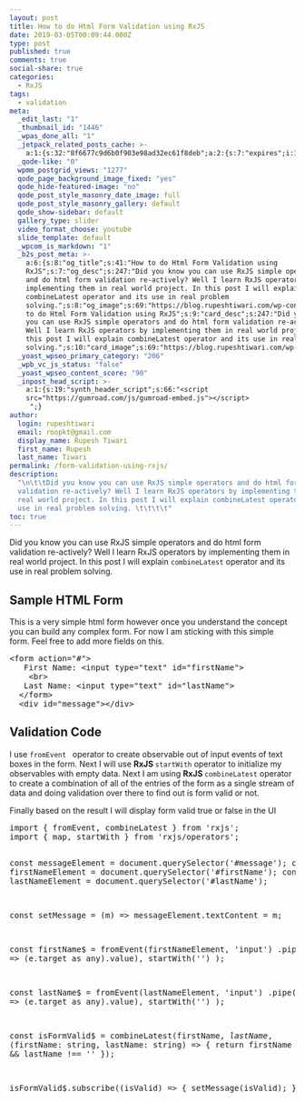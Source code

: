 ```yaml
---
layout: post
title: How to do Html Form Validation using RxJS
date: 2019-03-05T00:09:44.000Z
type: post
published: true
comments: true
social-share: true
categories:
  - RxJS
tags:
  - validation
meta:
  _edit_last: "1"
  _thumbnail_id: "1446"
  _wpas_done_all: "1"
  _jetpack_related_posts_cache: >-
    a:1:{s:32:"8f6677c9d6b0f903e98ad32ec61f8deb";a:2:{s:7:"expires";i:1608763078;s:7:"payload";a:3:{i:0;a:1:{s:2:"id";i:1084;}i:1;a:1:{s:2:"id";i:779;}i:2;a:1:{s:2:"id";i:2158;}}}}
  _qode-like: "0"
  wpmm_postgrid_views: "1277"
  qode_page_background_image_fixed: "yes"
  qode_hide-featured-image: "no"
  qode_post_style_masonry_date_image: full
  qode_post_style_masonry_gallery: default
  qode_show-sidebar: default
  gallery_type: slider
  video_format_choose: youtube
  slide_template: default
  _wpcom_is_markdown: "1"
  _b2s_post_meta: >-
    a:6:{s:8:"og_title";s:41:"How to do Html Form Validation using
    RxJS";s:7:"og_desc";s:247:"Did you know you can use RxJS simple operators
    and do html form validation re-actively? Well I learn RxJS operators by
    implementing them in real world project. In this post I will explain
    combineLatest operator and its use in real problem
    solving.";s:8:"og_image";s:69:"https://blog.rupeshtiwari.com/wp-content/uploads/2019/03/htm-rxjs.jpg";s:10:"card_title";s:41:"How
    to do Html Form Validation using RxJS";s:9:"card_desc";s:247:"Did you know
    you can use RxJS simple operators and do html form validation re-actively?
    Well I learn RxJS operators by implementing them in real world project. In
    this post I will explain combineLatest operator and its use in real problem
    solving.";s:10:"card_image";s:69:"https://blog.rupeshtiwari.com/wp-content/uploads/2019/03/htm-rxjs.jpg";}
  _yoast_wpseo_primary_category: "206"
  _wpb_vc_js_status: "false"
  _yoast_wpseo_content_score: "90"
  _inpost_head_script: >-
    a:1:{s:19:"synth_header_script";s:66:"<script
    src="https://gumroad.com/js/gumroad-embed.js"></script>
     ";}
author:
  login: rupeshtiwari
  email: roopkt@gmail.com
  display_name: Rupesh Tiwari
  first_name: Rupesh
  last_name: Tiwari
permalink: /form-validation-using-rxjs/
description:
  "\n\t\tDid you know you can use RxJS simple operators and do html form
  validation re-actively? Well I learn RxJS operators by implementing them in
  real world project. In this post I will explain combineLatest operator and its
  use in real problem solving. \t\t\t\t"
toc: true
---
```


<p><!-- wp:paragraph --></p>
<p>Did you know you can use RxJS simple operators and do html form validation re-actively? Well I learn RxJS operators by implementing them in real world project. In this post I will explain <code>combineLatest</code>&nbsp;operator and its use in real problem solving.&nbsp;</p>
<p><!-- /wp:paragraph --></p>
<p><!-- wp:heading --></p>
<h2>Sample HTML Form</h2>
<p><!-- /wp:heading --></p>
<p><!-- wp:paragraph --></p>
<p>This is a very simple html form however once you understand the concept you can build any complex form. For now I am sticking with this simple form. Feel free to add more fields on this.</p>
<p><!-- /wp:paragraph --></p>
<p><!-- wp:enlighter/codeblock {"language":"html"} --></p>
<pre class="EnlighterJSRAW" data-enlighter-language="html" data-enlighter-theme="" data-enlighter-highlight="" data-enlighter-linenumbers="" data-enlighter-lineoffset="" data-enlighter-title="" data-enlighter-group="">&lt;form action="#">
   First Name: &lt;input type="text" id="firstName">
    &lt;br>
   Last Name: &lt;input type="text" id="lastName">
  &lt;/form>
  &lt;div id="message">&lt;/div></pre>
<p><!-- /wp:enlighter/codeblock --></p>
<p><!-- wp:block {"ref":3197} /--></p>
<p><!-- wp:heading --></p>
<h2>Validation Code</h2>
<p><!-- /wp:heading --></p>
<p><!-- wp:paragraph --></p>
<p>I use <code>fromEvent </code> operator to create observable out of input events of text boxes in the form. Next I will use <strong>RxJS </strong><code>startWith</code> operator to initialize my observables with empty data. Next I am using <strong>RxJS </strong><code>combineLatest</code> operator to create a combination of all of the entries of the form as a single stream of data and doing validation over there to find out is form valid or not.</p>
<p><!-- /wp:paragraph --></p>
<p><!-- wp:paragraph --></p>
<p>Finally based on the result I will display form valid true or false in the UI</p>
<p><!-- /wp:paragraph --></p>
<p><!-- wp:enlighter/codeblock {"language":"js"} --></p>
<pre class="EnlighterJSRAW" data-enlighter-language="js" data-enlighter-theme="" data-enlighter-highlight="" data-enlighter-linenumbers="" data-enlighter-lineoffset="" data-enlighter-title="" data-enlighter-group="">import { fromEvent, combineLatest } from 'rxjs';
import { map, startWith } from 'rxjs/operators';

const messageElement = document.querySelector('#message'); const
firstNameElement = document.querySelector('#firstName'); const lastNameElement =
document.querySelector('#lastName');

const setMessage = (m) => messageElement.textContent = m;

const firstName$ = fromEvent(firstNameElement, 'input') .pipe( map(e =>
(e.target as any).value), startWith('') );

const lastName$ = fromEvent(lastNameElement, 'input') .pipe( map(e => (e.target
as any).value), startWith('') );

const isFormValid$ = combineLatest(firstName$, lastName$, (firstName: string,
lastName: string) => { return firstName !== '' &amp;&amp; lastName !== '' });

isFormValid$.subscribe((isValid) => { setMessage(isValid); })

</pre>
<p><!-- /wp:enlighter/codeblock --></p>
